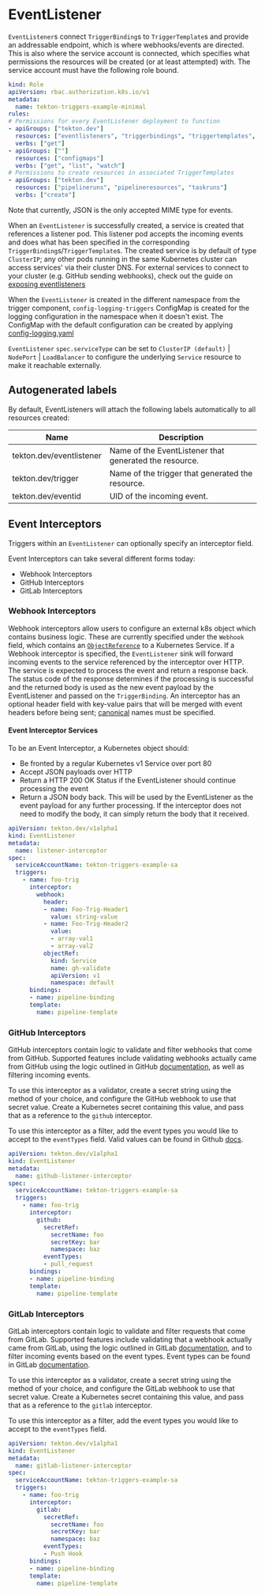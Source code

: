 # EventListener

`EventListener`s connect `TriggerBinding`s to `TriggerTemplate`s and provide an
addressable endpoint, which is where webhooks/events are directed. This is also
where the service account is connected, which specifies what permissions the
resources will be created (or at least attempted) with. 
The service account must have the following role bound.

<!-- FILE: examples/role-resources/role.yaml -->
```YAML
kind: Role
apiVersion: rbac.authorization.k8s.io/v1
metadata:
  name: tekton-triggers-example-minimal
rules:
# Permissions for every EventListener deployment to function
- apiGroups: ["tekton.dev"]
  resources: ["eventlisteners", "triggerbindings", "triggertemplates", "tasks", "taskruns"]
  verbs: ["get"]
- apiGroups: [""]
  resources: ["configmaps"]
  verbs: ["get", "list", "watch"]
# Permissions to create resources in associated TriggerTemplates
- apiGroups: ["tekton.dev"]
  resources: ["pipelineruns", "pipelineresources", "taskruns"]
  verbs: ["create"]
```

Note that currently, JSON is the only accepted MIME type for events.

When an `EventListener` is successfully created, a service is created that
references a listener pod. This listener pod accepts the incoming events and
does what has been specified in the corresponding
`TriggerBinding`s/`TriggerTemplate`s. The created service is by default of type
`ClusterIP`; any other pods running in the same Kubernetes cluster can access
services' via their cluster DNS. For external services to connect to your
cluster (e.g. GitHub sending webhooks), check out the guide on [exposing eventlisteners](./exposing-eventlisteners.md)

When the `EventListener` is created in the different namespace from the trigger component, `config-logging-triggers` ConfigMap
is created for the logging configuration in the namespace when it doesn't exist.  The ConfigMap with the default configuration can be created
by applying [config-logging.yaml](../config/config-logging.yaml)

`EventListener` `spec.serviceType` can be set to `ClusterIP (default)` | `NodePort` | `LoadBalancer`
to configure the underlying `Service` resource to make it reachable externally.

## Autogenerated labels

By default, EventListeners will attach the following labels automatically to all resources created:

Name | Description
-----|------------
tekton.dev/eventlistener | Name of the EventListener that generated the resource.
tekton.dev/trigger | Name of the trigger that generated the resource.
tekton.dev/eventid | UID of the incoming event.

## Event Interceptors

Triggers within an `EventListener` can optionally specify an interceptor field.

Event Interceptors can take several different forms today:

* Webhook Interceptors
* GitHub Interceptors
* GitLab Interceptors

### Webhook Interceptors

Webhook interceptors allow users to configure an external k8s object which contains
business logic. These are currently specified under the `Webhook` field,
which contains an [`ObjectReference`](https://kubernetes.io/docs/reference/generated/kubernetes-api/v1.12/#objectreference-v1-core) to a Kubernetes Service. If a Webhook interceptor
is specified, the `EventListener` sink will forward incoming events to the
service referenced by the interceptor over HTTP. The service is expected to
process the event and return a response back. The status code of the response
determines if the processing is successful and the returned body is used as
the new event payload by the EventListener and passed on the `TriggerBinding`.
An interceptor has an optional header field with key-value pairs that will be
merged with event headers before being sent; [canonical](https://github.com/golang/go/blob/master/src/net/http/header.go#L214)
names must be specified.

#### Event Interceptor Services


To be an Event Interceptor, a Kubernetes object should:
* Be fronted by a regular Kubernetes v1 Service over port 80
* Accept JSON payloads over HTTP
* Return a HTTP 200 OK Status if the EventListener should continue processing
  the event
* Return a JSON body back. This will be used by the EventListener as the event
  payload for any further processing. If the interceptor does not need to modify
  the body, it can simply return the body that it received.

<!-- FILE: examples/eventlisteners/eventlistener-interceptor.yaml -->
```YAML
apiVersion: tekton.dev/v1alpha1
kind: EventListener
metadata:
  name: listener-interceptor
spec:
  serviceAccountName: tekton-triggers-example-sa
  triggers:
    - name: foo-trig
      interceptor:
        webhook:
          header:
          - name: Foo-Trig-Header1
            value: string-value
          - name: Foo-Trig-Header2
            value:
            - array-val1
            - array-val2
          objectRef:
            kind: Service
            name: gh-validate
            apiVersion: v1
            namespace: default
      bindings:
      - name: pipeline-binding
      template:
        name: pipeline-template
```

### GitHub Interceptors

GitHub interceptors contain logic to validate and filter webhooks that come from GitHub.
Supported features include validating webhooks actually came from GitHub using the logic outlined
in GitHub [documentation](https://developer.github.com/webhooks/securing/), as well as
filtering incoming events.

To use this interceptor as a validator, create a secret string using the method of your choice,
and configure the GitHub webhook to use that secret value.
Create a Kubernetes secret containing this value, and pass that as a reference to the `github` interceptor.

To use this interceptor as a filter, add the event types you would like to accept to the `eventTypes` field.
Valid values can be found in Github [docs](https://developer.github.com/webhooks/#events).

<!-- FILE: examples/eventlisteners/github-eventlistener-interceptor.yaml -->
```YAML
apiVersion: tekton.dev/v1alpha1
kind: EventListener
metadata:
  name: github-listener-interceptor
spec:
  serviceAccountName: tekton-triggers-example-sa
  triggers:
    - name: foo-trig
      interceptor:
        github:
          secretRef:
            secretName: foo
            secretKey: bar
            namespace: baz
          eventTypes:
          - pull_request
      bindings:
      - name: pipeline-binding
      template:
        name: pipeline-template
```

### GitLab Interceptors

GitLab interceptors contain logic to validate and filter requests that come from GitLab.
Supported features include validating that a webhook actually came from GitLab, using the logic outlined
in GitLab [documentation](https://docs.gitlab.com/ee/user/project/integrations/webhooks.html),
and to filter incoming events based on the event types.
Event types can be found in GitLab [documentation](https://docs.gitlab.com/ee/user/project/integrations/webhooks.html#events).

To use this interceptor as a validator, create a secret string using the method of your choice, and configure
the GitLab webhook to use that secret value.
Create a Kubernetes secret containing this value, and pass that as a reference to the `gitlab` interceptor.

To use this interceptor as a filter, add the event types you would like to accept to the `eventTypes` field.

<!-- FILE: examples/eventlisteners/gitlab-eventlistener-interceptor.yaml -->
```YAML
apiVersion: tekton.dev/v1alpha1
kind: EventListener
metadata:
  name: gitlab-listener-interceptor
spec:
  serviceAccountName: tekton-triggers-example-sa
  triggers:
    - name: foo-trig
      interceptor:
        gitlab:
          secretRef:
            secretName: foo
            secretKey: bar
            namespace: baz
          eventTypes:
          - Push Hook
      bindings:
      - name: pipeline-binding
      template:
        name: pipeline-template
```

